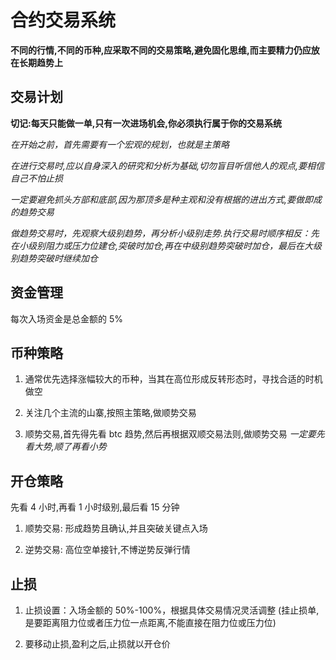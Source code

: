 # 合约交易系统

**不同的行情,不同的币种,应采取不同的交易策略,避免固化思维,而主要精力仍应放在长期趋势上**

## 交易计划

**切记:每天只能做一单,只有一次进场机会,你必须执行属于你的交易系统**

_在开始之前，首先需要有一个宏观的规划，也就是主策略_

_在进行交易时,应以自身深入的研究和分析为基础,切勿盲目听信他人的观点,要相信自己不怕止损_

_一定要避免抓头方部和底部,因为那顶多是种主观和没有根据的进出方式,要做即成的趋势交易_

_做趋势交易时，先观察大级别趋势，再分析小级别走势.执行交易时顺序相反：先在小级别阻力或压力位建仓,突破时加仓,再在中级别趋势突破时加仓，最后在大级别趋势突破时继续加仓_

## 资金管理

每次入场资金是总金额的 5%

## 币种策略

1. 通常优先选择涨幅较大的币种，当其在高位形成反转形态时，寻找合适的时机做空

2. 关注几个主流的山寨,按照主策略,做顺势交易

3. 顺势交易,首先得先看 btc 趋势,然后再根据双顺交易法则,做顺势交易 _一定要先看大势,顺了再看小势_

## 开仓策略

先看 4 小时,再看 1 小时级别,最后看 15 分钟

1. 顺势交易: 形成趋势且确认,并且突破关键点入场

2. 逆势交易: 高位空单接针,不博逆势反弹行情

## 止损

1. 止损设置：入场金额的 50%-100%，根据具体交易情况灵活调整 (挂止损单,是要距离阻力位或者压力位一点距离,不能直接在阻力位或压力位)

2. 要移动止损,盈利之后,止损就以开仓价
